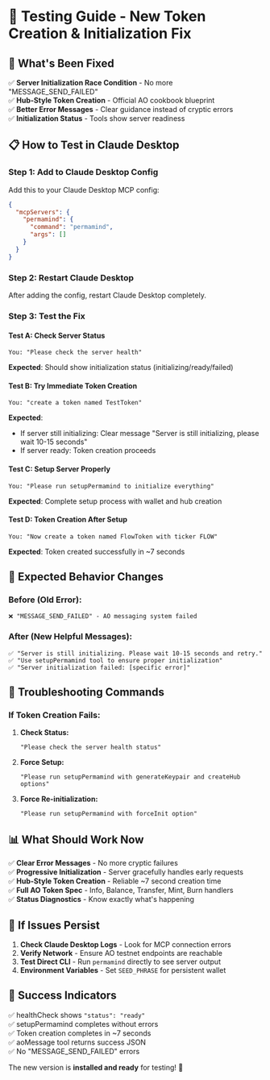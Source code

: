 # 🧪 Testing Guide - New Token Creation & Initialization Fix

## 🚀 What's Been Fixed

✅ **Server Initialization Race Condition** - No more "MESSAGE_SEND_FAILED"  
✅ **Hub-Style Token Creation** - Official AO cookbook blueprint  
✅ **Better Error Messages** - Clear guidance instead of cryptic errors  
✅ **Initialization Status** - Tools show server readiness  

## 📋 How to Test in Claude Desktop

### **Step 1: Add to Claude Desktop Config**

Add this to your Claude Desktop MCP config:

```json
{
  "mcpServers": {
    "permamind": {
      "command": "permamind",
      "args": []
    }
  }
}
```

### **Step 2: Restart Claude Desktop**
After adding the config, restart Claude Desktop completely.

### **Step 3: Test the Fix**

#### **Test A: Check Server Status**
```
You: "Please check the server health"
```
**Expected**: Should show initialization status (initializing/ready/failed)

#### **Test B: Try Immediate Token Creation**
```
You: "create a token named TestToken"
```
**Expected**: 
- If server still initializing: Clear message "Server is still initializing, please wait 10-15 seconds"
- If server ready: Token creation proceeds

#### **Test C: Setup Server Properly**
```
You: "Please run setupPermamind to initialize everything"
```
**Expected**: Complete setup process with wallet and hub creation

#### **Test D: Token Creation After Setup**
```
You: "Now create a token named FlowToken with ticker FLOW"
```
**Expected**: Token created successfully in ~7 seconds

## 🎯 Expected Behavior Changes

### **Before (Old Error):**
```
❌ "MESSAGE_SEND_FAILED" - AO messaging system failed
```

### **After (New Helpful Messages):**
```
✅ "Server is still initializing. Please wait 10-15 seconds and retry."
✅ "Use setupPermamind tool to ensure proper initialization"
✅ "Server initialization failed: [specific error]"
```

## 🔧 Troubleshooting Commands

### **If Token Creation Fails:**

1. **Check Status:**
   ```
   "Please check the server health status"
   ```

2. **Force Setup:**
   ```
   "Please run setupPermamind with generateKeypair and createHub options"
   ```

3. **Force Re-initialization:**
   ```
   "Please run setupPermamind with forceInit option"
   ```

## 📊 What Should Work Now

✅ **Clear Error Messages** - No more cryptic failures  
✅ **Progressive Initialization** - Server gracefully handles early requests  
✅ **Hub-Style Token Creation** - Reliable ~7 second creation time  
✅ **Full AO Token Spec** - Info, Balance, Transfer, Mint, Burn handlers  
✅ **Status Diagnostics** - Know exactly what's happening  

## 🚨 If Issues Persist

1. **Check Claude Desktop Logs** - Look for MCP connection errors
2. **Verify Network** - Ensure AO testnet endpoints are reachable
3. **Test Direct CLI** - Run `permamind` directly to see server output
4. **Environment Variables** - Set `SEED_PHRASE` for persistent wallet

## 🎉 Success Indicators

✅ healthCheck shows `"status": "ready"`  
✅ setupPermamind completes without errors  
✅ Token creation completes in ~7 seconds  
✅ aoMessage tool returns success JSON  
✅ No "MESSAGE_SEND_FAILED" errors  

The new version is **installed and ready** for testing! 🚀